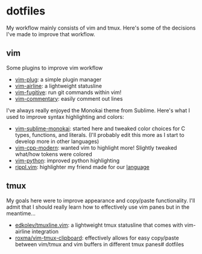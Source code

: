 dotfiles
======
My workflow mainly consists of vim and tmux. Here's some of the decisions I've made to improve that workflow.

vim
---
Some plugins to improve vim workflow
- [vim-plug](https://github.com/junegunn/vim-plug): a simple plugin manager
- [vim-airline](https://github.com/vim-airline/vim-airline): a lightweight statusline
- [vim-fugitive](https://github.com/tpope/vim-fugitive): run git commands within vim!
- [vim-commentary](https://github.com/tpope/vim-commentary): easily comment out lines

I've always really enjoyed the Monokai theme from Sublime. Here's what I used to improve syntax highlighting and colors:
- [vim-sublime-monokai](https://github.com/ErichDonGubler/vim-sublime-monokai): started here and tweaked color choices for C types, functions, and literals. (I'll probably edit this more as I start to develop more in other languages)
- [vim-cpp-modern](https://github.com/bfrg/vim-cpp-modern): wanted vim to highlight more! Slightly tweaked what/how tokens were colored
- [vim-python](https://github.com/vim-python/python-syntax): improved python highlighting
- [rippl.vim](https://github.com/al3623/rippl.vim): highlighter my friend made for our [language](https://github.com/al3623/rippl)

tmux
----
My goals here were to improve appearance and copy/paste functionality. I'll admit that I should really learn how to effectively use vim panes but in the meantime...
- [edkolev/tmuxline.vim](https://github.com/edkolev/tmuxline.vim): a lightweight tmux statusline that comes with vim-airline integration
- [roxma/vim-tmux-clipboard](https://github.com/roxma/vim-tmux-clipboard): effectively allows for easy copy/paste between vim/tmux and vim buffers in different tmux panes# dotfiles
